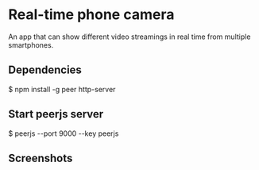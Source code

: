 # Real-time phone camera

An app that can show different video streamings in real time from multiple smartphones.

## Dependencies
$ npm install -g peer http-server

## Start peerjs server
$ peerjs --port 9000 --key peerjs

## Screenshots
